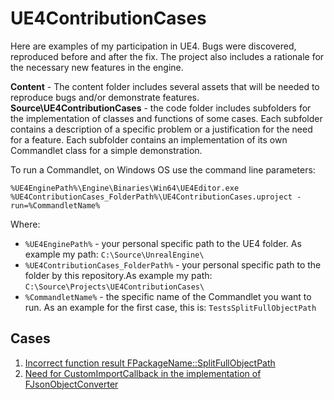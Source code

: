 # UE4ContributionCases #

 Here are examples of my participation in UE4. Bugs were discovered, reproduced before and after the fix. The project also includes a rationale for the necessary new features in the engine.

 **Content** - The content folder includes several assets that will be needed to reproduce bugs and/or demonstrate features.  
 **Source\UE4ContributionCases** - the code folder includes subfolders for the implementation of classes and functions of some cases. Each subfolder contains a description of a specific problem or a justification for the need for a feature. Each subfolder contains an implementation of its own Commandlet class for a simple demonstration.

To run a Commandlet, on Windows OS use the command line parameters:
```
%UE4EnginePath%\Engine\Binaries\Win64\UE4Editor.exe %UE4ContributionCases_FolderPath%\UE4ContributionCases.uproject -run=%CommandletName%
```
Where:
* `%UE4EnginePath%` - your personal specific path to the UE4 folder. As example my path: `C:\Source\UnrealEngine\`
* `%UE4ContributionCases_FolderPath%` - your personal specific path to the folder by this repository.As example my path: `C:\Source\Projects\UE4ContributionCases\`
* `%CommandletName%` - the specific name of the Commandlet you want to run. As an example for the first case, this is: `TestsSplitFullObjectPath`

## Cases ##

1. [Incorrect function result FPackageName::SplitFullObjectPath](Source/UE4ContributionCases/SplitFullObjectPathCase/README.md)
1. [Need for CustomImportCallback in the implementation of FJsonObjectConverter](Source/UE4ContributionCases/JsonObjectConverter/README.md)
